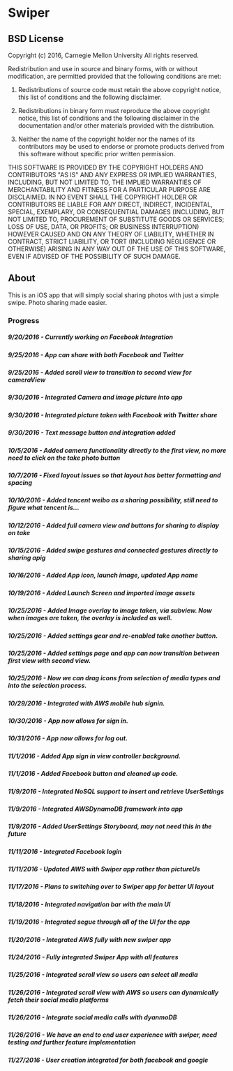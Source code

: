 # Swiper

## BSD License
Copyright (c) 2016, Carnegie Mellon University
All rights reserved.

Redistribution and use in source and binary forms, with or without modification, are permitted provided that the following conditions are met:

1. Redistributions of source code must retain the above copyright notice, this list of conditions and the following disclaimer.

2. Redistributions in binary form must reproduce the above copyright notice, this list of conditions and the following disclaimer in the documentation and/or other materials provided with the distribution.

3. Neither the name of the copyright holder nor the names of its contributors may be used to endorse or promote products derived from this software without specific prior written permission.

THIS SOFTWARE IS PROVIDED BY THE COPYRIGHT HOLDERS AND CONTRIBUTORS "AS IS" AND ANY EXPRESS OR IMPLIED WARRANTIES, INCLUDING, BUT NOT LIMITED TO, THE IMPLIED WARRANTIES OF MERCHANTABILITY AND FITNESS FOR A PARTICULAR PURPOSE ARE DISCLAIMED. IN NO EVENT SHALL THE COPYRIGHT HOLDER OR CONTRIBUTORS BE LIABLE FOR ANY DIRECT, INDIRECT, INCIDENTAL, SPECIAL, EXEMPLARY, OR CONSEQUENTIAL DAMAGES (INCLUDING, BUT NOT LIMITED TO, PROCUREMENT OF SUBSTITUTE GOODS OR SERVICES; LOSS OF USE, DATA, OR PROFITS; OR BUSINESS INTERRUPTION) HOWEVER CAUSED AND ON ANY THEORY OF LIABILITY, WHETHER IN CONTRACT, STRICT LIABILITY, OR TORT (INCLUDING NEGLIGENCE OR OTHERWISE) ARISING IN ANY WAY OUT OF THE USE OF THIS SOFTWARE, EVEN IF ADVISED OF THE POSSIBILITY OF SUCH DAMAGE.

## About
This is an iOS app that will simply social sharing photos with just a simple swipe.
Photo sharing made easier.

### Progress
##### 9/20/2016 - Currently working on Facebook Integration
##### 9/25/2016 - App can share with both Facebook and Twitter
##### 9/25/2016 - Added scroll view to transition to second view for cameraView
##### 9/30/2016 - Integrated Camera and image picture into app
##### 9/30/2016 - Integrated picture taken with Facebook with Twitter share
##### 9/30/2016 - Text message button and integration added
##### 10/5/2016 - Added camera functionality directly to the first view, no more need to click on the take photo button
##### 10/7/2016 - Fixed layout issues so that layout has better formatting and spacing
##### 10/10/2016 - Added tencent weibo as a sharing possibility, still need to figure what tencent is...
##### 10/12/2016 - Added full camera view and buttons for sharing to display on take
##### 10/15/2016 - Added swipe gestures and connected gestures directly to sharing apig
##### 10/16/2016 - Added App icon, launch image, updated App name
##### 10/19/2016 - Added Launch Screen and imported image assets
##### 10/25/2016 - Added Image overlay to image taken, via subview. Now when images are taken, the overlay is included as well.
##### 10/25/2016 - Added settings gear and re-enabled take another button.
##### 10/25/2016 - Added settings page and app can now transition between first view with second view.
##### 10/25/2016 - Now we can drag icons from selection of media types and into the selection process.
##### 10/29/2016 - Integrated with AWS mobile hub signin.
##### 10/30/2016 - App now allows for sign in.
##### 10/31/2016 - App now allows for log out.
##### 11/1/2016 - Added App sign in view controller background.
##### 11/1/2016 - Added Facebook button and cleaned up code.
##### 11/9/2016 - Integrated NoSQL support to insert and retrieve UserSettings
##### 11/9/2016 - Integrated AWSDynamoDB framework into app
##### 11/9/2016 - Added UserSettings Storyboard, may not need this in the future
##### 11/11/2016 - Integrated Facebook login
##### 11/11/2016 - Updated AWS with Swiper app rather than pictureUs
##### 11/17/2016 - Plans to switching over to Swiper app for better UI layout
##### 11/18/2016 - Integrated navigation bar with the main UI
##### 11/19/2016 - Integrated segue through all of the UI for the app
##### 11/20/2016 - Integrated AWS fully with new swiper app
##### 11/24/2016 - Fully integrated Swiper App with all features
##### 11/25/2016 - Integrated scroll view so users can select all media
##### 11/26/2016 - Integrated scroll view with AWS so users can dynamically fetch their social media platforms
##### 11/26/2016 - Integrate social media calls with dyanmoDB
##### 11/26/2016 - We have an end to end user experience with swiper, need testing and further feature implementation
##### 11/27/2016 - User creation integrated for both facebook and google 

